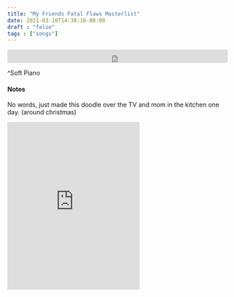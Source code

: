 ```yaml
---
title: "My Friends Fatal Flaws Masterlist"
date: 2021-03-10T14:38:16-08:00
draft : "false"
tags : ["songs"]
---
```


<iframe src="https://archive.org/embed/soundfloors-amb-pbd/POLIW.AT+-+My+friends+fatal+flaws+master+list.wav" width="500" height="30" frameborder="0" webkitallowfullscreen="true" mozallowfullscreen="true" allowfullscreen></iframe>

^Soft Piano

<!--more-->

#### Notes

No words, just made this doodle over the TV and mom in the kitchen one day. (around christmas)


<iframe src="https://open.spotify.com/embed/album/5mj6KZOvneg9ZDTCQk0aPx" width="300" height="380" frameborder="0" allowtransparency="true" allow="encrypted-media"></iframe>


<!--
♩     Musical quarter note     &#9833;
♪     Musical eighth note      &#9834;
♫     Musical single bar note  &#9835;
♬     Musical double bar note  &#9836;
𝄪     Double sharp note                  &#119082;
𝄆     Musical Symbol Left Repeat Sign    &#x1D106;
𝄇     Musical Symbol Right Repeat Sign   &#x1D107;
𝄈     Musical Symbol Repeat Dots         &#x1D108;
𝄐     Musical Symbol Fermata             &#x1D110;
𝄑     Musical Symbol Fermata Below       &#x1D111;
𝄒     Musical Symbol Breath Mark         &#x1D112;
𝆒     Musical Symbol Crescendo           &#x1D192;
𝆓     Musical Symbol Decrescendo         &#x1D193;
𝄫     Double flat note                   &#119083;
𝄞     G clef     &#119070;
𝄢     F clef     &#119074;
𝄡     C clef     &#119073; -->
